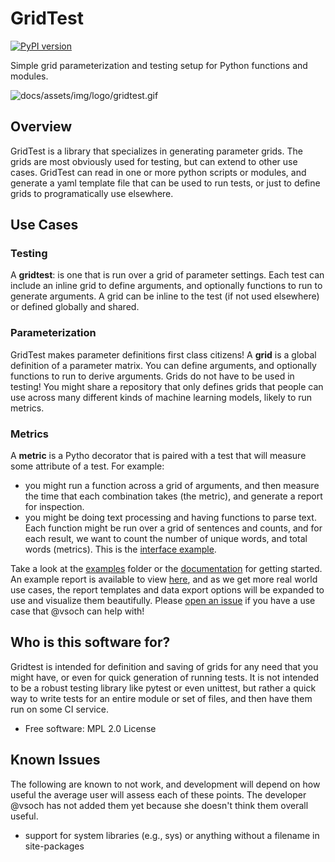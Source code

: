 # GridTest

[![PyPI version](https://badge.fury.io/py/gridtest.svg)](https://badge.fury.io/py/gridtest)

Simple grid parameterization and testing setup for Python functions and modules.

![docs/assets/img/logo/gridtest.gif](https://raw.githubusercontent.com/vsoch/gridtest/master/docs/assets/img/logo/gridtest.gif)

## Overview 

GridTest is a library that specializes in generating parameter grids. The grids
are most obviously used for testing, but can extend to other use cases.
GridTest can read in one or more python scripts or modules, and generate a 
yaml template file that can be used to run tests, or just to define grids
to programatically use elsewhere. 

## Use Cases

### Testing

A **gridtest**: is one that is run over a grid of parameter settings. Each test
can include an inline grid to define arguments, and optionally functions to run
to generate arguments. A grid can be inline to the test (if not used elsewhere)
or defined globally and shared.

### Parameterization

GridTest makes parameter definitions first class citizens!
A **grid** is a global definition of a parameter matrix. You can define arguments,
and optionally functions to run to derive arguments. Grids do not have to be used in
testing! You might share a repository that only defines grids that people
can use across many different kinds of machine learning models, likely to run metrics.

### Metrics

A **metric** is a Pytho decorator that is paired with a test that will measure some
attribute of a test. For example:
   - you might run a function across a grid of arguments, and then measure the time that each combination takes (the metric), and generate a report for inspection.
   - you might be doing text processing and having functions to parse text. Each function might be run over a grid of sentences and counts, and for each result, we want to count the number of unique words, and total words (metrics). This is the [interface example](examples/interface).

Take a look at the [examples](examples) folder or the [documentation](https://vsoch.github.io/gridtest) for getting started. An example report is available to view [here](https://vsoch.github.io/gridtest/templates/report/),
and as we get more real world use cases, the report templates and data export options will be expanded
to use and visualize them beautifully. Please [open an issue](https://github.com/vsoch/gridtest/issues) 
if you have a use case that @vsoch can help with!

## Who is this software for?

Gridtest is intended for definition and saving of grids for any need that you might have,
or even for quick generation of running tests. It is not intended
to be a robust testing library like pytest or even unittest, but rather a quick
way to write tests for an entire module or set of files, and then have them
run on some CI service.

 * Free software: MPL 2.0 License

## Known Issues 

The following are known to not work, and development will depend on how useful
the average user will assess each of these points. The developer @vsoch has not
added them yet because she doesn't think them overall useful.

 - support for system libraries (e.g., sys) or anything without a filename in site-packages
